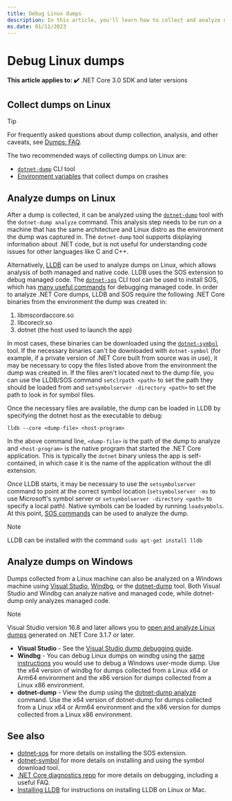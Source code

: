 ```yaml
---
title: Debug Linux dumps
description: In this article, you'll learn how to collect and analyze dumps from Linux environments.
ms.date: 01/11/2023
---
```


# Debug Linux dumps

**This article applies to: ✔️** .NET Core 3.0 SDK and later versions

## Collect dumps on Linux

> [!TIP]
> For frequently asked questions about dump collection, analysis, and other caveats, see [Dumps: FAQ](faq-dumps.yml).

The two recommended ways of collecting dumps on Linux are:

* [`dotnet-dump`](dotnet-dump.md) CLI tool
* [Environment variables](collect-dumps-crash.md) that collect dumps on crashes

## Analyze dumps on Linux

After a dump is collected, it can be analyzed using the [`dotnet-dump`](dotnet-dump.md) tool with the `dotnet-dump analyze` command. This analysis step needs to be run on a machine that has the same architecture and Linux distro as the environment the dump was captured in.
The `dotnet-dump` tool supports displaying information about .NET code, but is not useful for understanding code issues for other languages like C and C++.

Alternatively, [LLDB](https://lldb.llvm.org/) can be used to analyze dumps on Linux, which allows analysis of both managed and native code. LLDB uses the SOS extension to debug managed code. The [`dotnet-sos`](dotnet-sos.md) CLI tool can be used to install SOS, which has [many useful commands](https://github.com/dotnet/diagnostics/blob/main/documentation/sos-debugging-extension.md) for debugging managed code. In order to analyze .NET Core dumps, LLDB and SOS require the following .NET Core binaries from the environment the dump was created in:

1. libmscordaccore.so
2. libcoreclr.so
3. dotnet (the host used to launch the app)

In most cases, these binaries can be downloaded using the [`dotnet-symbol`](dotnet-symbol.md) tool. If the necessary binaries can't be downloaded with `dotnet-symbol` (for example, if a private version of .NET Core built from source was in use), it may be necessary to copy the files listed above from the environment the dump was created in. If the files aren't located next to the dump file, you can use the LLDB/SOS command `setclrpath <path>` to set the path they should be loaded from and `setsymbolserver -directory <path>` to set the path to look in for symbol files.

Once the necessary files are available, the dump can be loaded in LLDB by specifying the dotnet host as the executable to debug:

```console
lldb --core <dump-file> <host-program>
```

In the above command line, `<dump-file>` is the path of the dump to analyze and `<host-program>` is the native program that started the .NET Core application. This is typically the `dotnet` binary unless the app is self-contained, in which case it is the name of the application without the dll extension.

Once LLDB starts, it may be necessary to use the `setsymbolserver` command to point at the correct symbol location (`setsymbolserver -ms` to use Microsoft's symbol server or `setsymbolserver -directory <path>` to specify a local path). Native symbols can be loaded by running `loadsymbols`. At this point, [SOS commands](https://github.com/dotnet/diagnostics/blob/main/documentation/sos-debugging-extension.md) can be used to analyze the dump.

> [!NOTE]
> LLDB can be installed with the command `sudo apt-get install lldb`

## Analyze dumps on Windows

Dumps collected from a Linux machine can also be analyzed on a Windows machine using [Visual Studio](/visualstudio/debugger/using-dump-files), [Windbg](/windows-hardware/drivers/debugger/analyzing-a-user-mode-dump-file), or the [dotnet-dump](dotnet-dump.md) tool. Both Visual Studio and Windbg can analyze native and managed code, while dotnet-dump only analyzes managed code.

> [!NOTE]
> Visual Studio version 16.8 and later allows you to [open and analyze Linux dumps](https://devblogs.microsoft.com/visualstudio/linux-managed-memory-dump-debugging/) generated on .NET Core 3.1.7 or later.

- **Visual Studio** - See the [Visual Studio dump debugging guide](/visualstudio/debugger/using-dump-files).
- **Windbg** - You can debug Linux dumps on windbg using the [same instructions](/windows-hardware/drivers/debugger/analyzing-a-user-mode-dump-file) you would use to debug a Windows user-mode dump. Use the x64 version of windbg for dumps collected from a Linux x64 or Arm64 environment and the
  x86 version for dumps collected from a Linux x86 environment.
- **dotnet-dump** - View the dump using the [dotnet-dump analyze](dotnet-dump.md) command. Use the x64 version of dotnet-dump for dumps collected from a Linux x64 or Arm64 environment and the x86 version for dumps collected from a Linux x86 environment.

## See also

- [dotnet-sos](dotnet-sos.md) for more details on installing the SOS extension.
- [dotnet-symbol](dotnet-symbol.md) for more details on installing and using the symbol download tool.
- [.NET Core diagnostics repo](https://github.com/dotnet/diagnostics/blob/main/documentation/) for more details on debugging, including a useful FAQ.
- [Installing LLDB](https://github.com/dotnet/diagnostics/blob/main/documentation/sos.md#getting-lldb) for instructions on installing LLDB on Linux or Mac.
